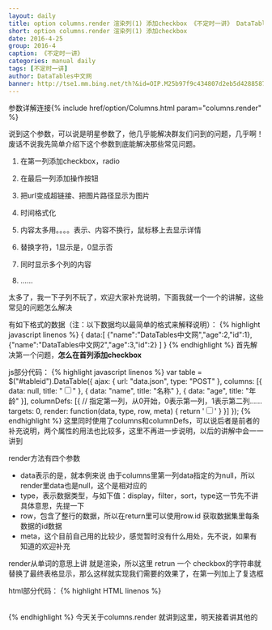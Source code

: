 ```yaml
---
layout: daily
title: option columns.render 渲染列(1) 添加checkbox 《不定时一讲》 DataTables中文网
short: option columns.render 渲染列(1) 添加checkbox
date: 2016-4-25
group: 2016-4
caption: 《不定时一讲》
categories: manual daily
tags: [不定时一讲]
author: DataTables中文网
banner: http://tse1.mm.bing.net/th?&id=OIP.M25b97f9c434807d2eb5d42885873bdb9o0&w=300&h=266&c=0&pid=1.9&rs=0&p=0
---
```

参数详解连接{% include href/option/Columns.html param="columns.render" %}

说到这个参数，可以说是明星参数了，他几乎能解决群友们问到的问题，几乎啊！废话不说我先简单介绍下这个参数到底能解决那些常见问题。
<!--more-->

1. 在第一列添加checkbox，radio

2. 在最后一列添加操作按钮

3. 把url变成超链接、把图片路径显示为图片

4. 时间格式化

5. 内容太多用。。。。表示、内容不换行，鼠标移上去显示详情

6. 替换字符，1显示是，0显示否

7. 同时显示多个列的内容

8. ……

太多了，我一下子列不玩了，欢迎大家补充说明，下面我就一个一个的讲解，这些常见的问题怎么解决

有如下格式的数据（注：以下数据均以最简单的格式来解释说明）：
{% highlight javascript linenos %}
{
    data:[
        {"name":"DataTables中文网","age":2,"id":1},
        {"name":"DataTables中文网2","age":3,"id":2}
    ]
}
{% endhighlight %}
首先解决第一个问题，**怎么在首列添加checkbox**

js部分代码：
{% highlight javascript linenos %}
var table = $("#tableid").DataTable({
    ajax: {
        url: "data.json",
        type: "POST"
    },
    columns: [{
        data: null,
        title: "<input type='checkbox' name='checklist' id='checkall' />"
    },
    {
        data: "name",
        title: "名称"
    },
    {
        data: "age",
        title: "年龄"
    }],
    columnDefs: [{
        //   指定第一列，从0开始，0表示第一列，1表示第二列……
        targets: 0,
        render: function(data, type, row, meta) {
            return '<input type="checkbox" name="checklist" value="' + row.id + '" />'
        }
    }]
});
{% endhighlight %}
这里同时使用了columns和columnDefs，可以说后者是前者的补充说明，两个属性的用法也比较多，这里不再进一步说明，以后的讲解中会一一讲到

render方法有四个参数

* data表示的是，就本例来说 由于columns里第一列data指定的为null，所以render里data也是null，这个是相对应的
* type，表示数据类型，与如下值：display，filter，sort，type这一节先不讲具体意思，先提一下
* row，包含了整行的数据，所以在return里可以使用row.id 获取数据集里每条数据的id数据
* meta，这个目前自己用的比较少，感觉暂时没有什么用处，先不说，如果有知道的欢迎补充

render从单词的意思上讲 就是渲染，所以这里 retrun 一个 checkbox的字符串就替换了最终表格显示，那么这样就实现我们需要的效果了，在第一列加上了复选框

html部分代码：
{% highlight HTML linenos %}
<table id="tableid">
        <!-- 由于我在dt初始化代码里配置了columns.title属性，所以在html里不用再书写th标签-->
</table>
{% endhighlight %}
今天关于columns.render 就讲到这里，明天接着讲其他的